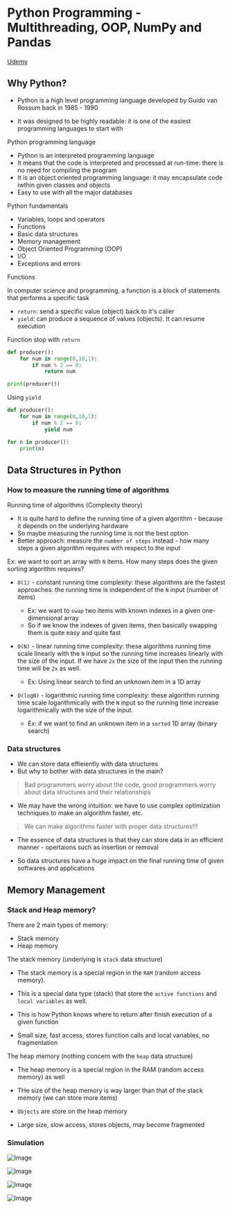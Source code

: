 # Python Programming - Multithreading, OOP, NumPy and Pandas

[Udemy](https://udemy.com/course/python-programming-basics-multithreading-oop/)

## Why Python?

- Python is a high level programming language developed by Guido
  van Rossum back in 1985 - 1990

- It was designed to be highly readable: it is one of the easiest
  programming languages to start with

Python programming language

- Python is an interpreted programming language
- It means that the code is interpreted and processed at run-time: there is no need for compiling the program
- It is an object oriented programming language: it may encapsulate code iwthin given classes and objects
- Easy to use with all the major databases

Python fundamentals

- Variables, loops and operators
- Functions
- Basic data structures
- Memory management
- Object Oriented Programming (OOP)
- I/O
- Exceptions and errors

Functions

In computer science and programming, a function is a block of
statements that performs a specific task

- `return`: send a specific value (object) back to it's caller
- `yield`: can produce a sequence of values (objects). It can
  resume execution

Function stop with `return`

```py
def producer():
    for num in range(0,10,1):
        if num % 2 == 0:
            return num

print(producer())
```

Using `yield`

```py
def producer():
    for num in range(0,10,1):
        if num % 2 == 0:
            yield num

for n in producer():
    print(n)
```

## Data Structures in Python

### How to measure the running time of algorithms

Running time of algorithms (Complexity theory)

- It is quite hard to define the running time of a given
  algorithm - because it depends on the underlying hardware
- So maybe measuring the running time is not the best option
- Better approach: measure the `number of steps` instead - how many
  steps a given algorithm requires with respect to the input

Ex: we want to sort an array with `N` items. How many steps does
the given sorting algorithm requires?

- `O(1)` - constant running time complexity: these algorithms are
  the fastest approaches: the running time is independent of the
  `N` input (number of items)

  - Ex: we want to `swap` two items with known indexes in a
    given one-dimensional array
  - So if we know the indexes of given items, then basically
    swapping them is quite easy and quite fast

- `O(N)` - linear running time complexity: these algorithms running
  time scale linearly with the `N` input so the running time
  increases linearly with the size of the input. If we have `2x`
  the size of the input then the running time will be `2x` as well.

  - Ex: Using linear search to find an unknown item in a 1D array

- `O(logN)` - logarithmic running time complexity: these algorithm
  running time scale logarithmically with the `N` input so the
  running time increase logarithmically with the size of the input.

  - Ex: if we want to find an unknown item in a `sorted` 1D array (binary search)

### Data structures

- We can store data effieiently with data structures
- But why to bother with data structures in the main?

> Bad programmers worry about the code, good programmers
> worry about data structures and their relationships

- We may have the wrong intuition: we have to use complex
  optimization techniques to make an algorithm faster, etc.

> We can make algorithms faster with proper data structures!!!

- The essence of data structures is that they can store data
  in an efficient manner - opertaions such as insertion or removal

- So data structures have a huge impact on the final running time
  of given softwares and applications

## Memory Management

### Stack and Heap memory?

There are 2 main types of memory:

- Stack memory
- Heap memory

The stack memory (underlying is `stack` data structure)

- The stack memory is a special region in the `RAM` (random
  access memory).

- This is a special data type (stack) that
  store the `active functions` and `local variables` as well.

- This is how Python knows where to return after finish execution
  of a given function

- Small size, fast access, stores function calls and local variables, no fragmentation

The heap memory (nothing concern with the `heap` data structure)

- The heap memory is a special region in the RAM (random
  access memory) as well

- THe size of the heap memory is way larger than that of the stack
  memory (we can store more items)

- `Objects` are store on the heap memory

- Large size, slow access, stores objects, may become fragmented

### Simulation

![Image](assets/stack1.png)

![Image](assets/stack2.png)

![Image](assets/stack3.png)

![Image](assets/stack4.png)
